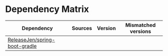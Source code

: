 # Dependency Matrix

Dependency | Sources | Version | Mismatched versions
---------- | ------- | ------- | -------------------
[ReleaseJen/spring-boot-gradle](https://github.com/ReleaseJen/spring-boot-gradle.git) |  | []() | 

